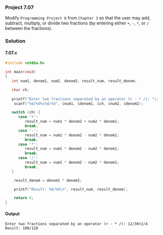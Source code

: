 ### Project 7.07
Modify `Programming Project 6` from `Chapter 3` so that the user may add, subtract, multiply, or divide two fractions (by entering either `+`, `-`, `*`, or `/` between the fractions).
### Solution
#### 7.07.c
```c
#include <stdio.h>

int main(void)
{
   int num1, denom1, num2, denom2, result_num, result_denom;

   char ch;
   
   printf("Enter two fractions separated by an operator (+ - * /): ");
    scanf("%d/%d%c%d/%d", &num1, &denom1, &ch, &num2, &denom2);

   switch (ch) {
      case '+':
         result_num = num1 * denom2 + num2 * denom1;
         break;
      case '-':
         result_num = num1 * denom2 - num2 * denom1;
         break;
      case '*':
         result_num = num1 * denom2 - num2 * denom1;
         break;
      case '/':
         result_num = num1 * denom2 - num2 * denom1;
         break;
   }

    result_denom = denom1 * denom2;

    printf("Result: %d/%d\n", result_num, result_denom);

    return 0;
}
```
#### Output
```
Enter two fractions separated by an operator (+ - * /): 12/30+2/4
Result: 108/120
```
